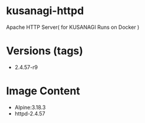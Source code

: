 # kusanagi-httpd

Apache HTTP Server( for KUSANAGI Runs on Docker )

# Versions (tags)

- 2.4.57-r9

# Image Content

- Alpine:3.18.3
- httpd-2.4.57

